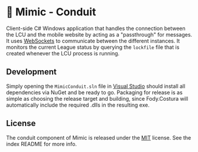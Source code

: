# :electric_plug: Mimic - Conduit

Client-side C# Windows application that handles the connection between the LCU and the mobile website by acting as a "passthrough" for messages. It uses [WebSockets](https://developer.mozilla.org/en-US/docs/Web/API/WebSockets_API) to communicate between the different instances. It monitors the current League status by querying the `lockfile` file that is created whenever the LCU process is running.

## Development

Simply opening the `MimicConduit.sln` file in [Visual Studio](https://www.visualstudio.com) should install all dependencies via NuGet and be ready to go. Packaging for release is as simple as choosing the release target and building, since Fody.Costura will automatically include the required .dlls in the resulting exe.

## License

The conduit component of Mimic is released under the [MIT](https://github.com/molenzwiebel/Mimic/blob/master/LICENSE) license. See the index README for more info.